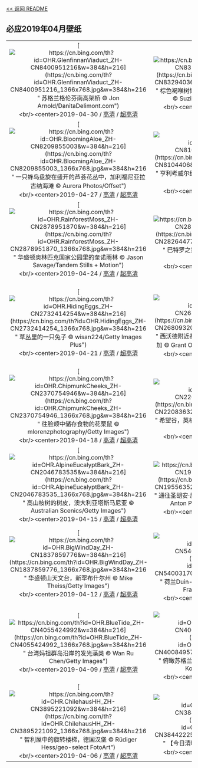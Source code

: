 [<< 返回 README](../../README.md)
## 必应2019年04月壁纸
||||
|:---:|:---:|:---:|
|[![https://cn.bing.com/th?id=OHR.GlenfinnanViaduct_ZH-CN8400951216&w=384&h=216](https://cn.bing.com/th?id=OHR.GlenfinnanViaduct_ZH-CN8400951216_1366x768.jpg&w=384&h=216 " &#10;苏格兰格伦芬南高架桥&#10;© Jon Arnold/DanitaDelimont.com")](https://cn.bing.com/search?q=%E8%8B%8F%E6%A0%BC%E5%85%B0%E6%A0%BC%E4%BC%A6%E8%8A%AC%E5%8D%97%E9%AB%98%E6%9E%B6%E6%A1%A5&form=hpcapt&mkt=zh-cn&filters=HpDate:"20190430_1600")<br/><center>2019-04-30 / [高清](https://cn.bing.com/th?id=OHR.GlenfinnanViaduct_ZH-CN8400951216_1920x1200.jpg&w=1920&h=1200) / [超高清](https://cn.bing.comhttps://cn.bing.com/th?id=OHR.GlenfinnanViaduct_ZH-CN8400951216_UHD.jpg)<center/>|[![https://cn.bing.com/th?id=OHR.BabySloth_ZH-CN8329403615&w=384&h=216](https://cn.bing.com/th?id=OHR.BabySloth_ZH-CN8329403615_1366x768.jpg&w=384&h=216 " &#10;棕色褐喉树懒幼崽与妈妈，哥斯达黎加树懒保护区&#10;© Suzi Eszterhas/Minden Pictures")](https://cn.bing.com/search?q=%E6%A3%95%E8%89%B2%E8%A4%90%E5%96%89%E6%A0%91%E6%87%92%E5%B9%BC%E5%B4%BD%E4%B8%8E%E5%A6%88%E5%A6%88%EF%BC%8C%E5%93%A5%E6%96%AF%E8%BE%BE%E9%BB%8E%E5%8A%A0%E6%A0%91%E6%87%92%E4%BF%9D%E6%8A%A4%E5%8C%BA&form=hpcapt&mkt=zh-cn&filters=HpDate:"20190429_1600")<br/><center>2019-04-29 / [高清](https://cn.bing.com/th?id=OHR.BabySloth_ZH-CN8329403615_1920x1200.jpg&w=1920&h=1200) / [超高清](https://cn.bing.comhttps://cn.bing.com/th?id=OHR.BabySloth_ZH-CN8329403615_UHD.jpg)<center/>|[![https://cn.bing.com/th?id=OHR.SpringBadlands_ZH-CN8280871661&w=384&h=216](https://cn.bing.com/th?id=OHR.SpringBadlands_ZH-CN8280871661_1366x768.jpg&w=384&h=216 " &#10;荒地国家公园城堡小径附近的草原和尖塔石山&#10;© Danita Delimont/Getty Images")](https://cn.bing.com/search?q=%E8%8D%92%E5%9C%B0%E5%9B%BD%E5%AE%B6%E5%85%AC%E5%9B%AD%E5%9F%8E%E5%A0%A1%E5%B0%8F%E5%BE%84%E9%99%84%E8%BF%91%E7%9A%84%E8%8D%89%E5%8E%9F%E5%92%8C%E5%B0%96%E5%A1%94%E7%9F%B3%E5%B1%B1&form=hpcapt&mkt=zh-cn&filters=HpDate:"20190428_1600")<br/><center>2019-04-28 / [高清](https://cn.bing.com/th?id=OHR.SpringBadlands_ZH-CN8280871661_1920x1200.jpg&w=1920&h=1200) / [超高清](https://cn.bing.comhttps://cn.bing.com/th?id=OHR.SpringBadlands_ZH-CN8280871661_UHD.jpg)<center/>|
|[![https://cn.bing.com/th?id=OHR.BloomingAloe_ZH-CN8209855003&w=384&h=216](https://cn.bing.com/th?id=OHR.BloomingAloe_ZH-CN8209855003_1366x768.jpg&w=384&h=216 " &#10;一只蜂鸟盘旋在盛开的芦荟花丛中，加利福尼亚拉古纳海滩&#10;© Aurora Photos/Offset")](https://cn.bing.com/search?q=%E4%B8%80%E5%8F%AA%E8%9C%82%E9%B8%9F%E7%9B%98%E6%97%8B%E5%9C%A8%E7%9B%9B%E5%BC%80%E7%9A%84%E8%8A%A6%E8%8D%9F%E8%8A%B1%E4%B8%9B%E4%B8%AD%EF%BC%8C%E5%8A%A0%E5%88%A9%E7%A6%8F%E5%B0%BC%E4%BA%9A%E6%8B%89%E5%8F%A4%E7%BA%B3%E6%B5%B7%E6%BB%A9&form=hpcapt&mkt=zh-cn&filters=HpDate:"20190427_1600")<br/><center>2019-04-27 / [高清](https://cn.bing.com/th?id=OHR.BloomingAloe_ZH-CN8209855003_1920x1200.jpg&w=1920&h=1200) / [超高清](https://cn.bing.comhttps://cn.bing.com/th?id=OHR.BloomingAloe_ZH-CN8209855003_UHD.jpg)<center/>|[![https://cn.bing.com/th?id=OHR.CoastalFog_ZH-CN8104406852&w=384&h=216](https://cn.bing.com/th?id=OHR.CoastalFog_ZH-CN8104406852_1366x768.jpg&w=384&h=216 " &#10;亨利考威尔红杉州立公园中的海岸红杉，加利福尼亚&#10;© Gallery Stock")](https://cn.bing.com/search?q=%E4%BA%A8%E5%88%A9%E8%80%83%E5%A8%81%E5%B0%94%E7%BA%A2%E6%9D%89%E5%B7%9E%E7%AB%8B%E5%85%AC%E5%9B%AD%E4%B8%AD%E7%9A%84%E6%B5%B7%E5%B2%B8%E7%BA%A2%E6%9D%89%EF%BC%8C%E5%8A%A0%E5%88%A9%E7%A6%8F%E5%B0%BC%E4%BA%9A&form=hpcapt&mkt=zh-cn&filters=HpDate:"20190426_1600")<br/><center>2019-04-26 / [高清](https://cn.bing.com/th?id=OHR.CoastalFog_ZH-CN8104406852_1920x1200.jpg&w=1920&h=1200) / [超高清](https://cn.bing.comhttps://cn.bing.com/th?id=OHR.CoastalFog_ZH-CN8104406852_UHD.jpg)<center/>|[![https://cn.bing.com/th?id=OHR.FireIce_ZH-CN2924097132&w=384&h=216](https://cn.bing.com/th?id=OHR.FireIce_ZH-CN2924097132_1366x768.jpg&w=384&h=216 " &#10;日落时瓦特纳冰川上的冰洞，冰岛&#10;© Johnathan Ampersand Esper/Aurora Photos")](https://cn.bing.com/search?q=%E6%97%A5%E8%90%BD%E6%97%B6%E7%93%A6%E7%89%B9%E7%BA%B3%E5%86%B0%E5%B7%9D%E4%B8%8A%E7%9A%84%E5%86%B0%E6%B4%9E%EF%BC%8C%E5%86%B0%E5%B2%9B&form=hpcapt&mkt=zh-cn&filters=HpDate:"20190425_1600")<br/><center>2019-04-25 / [高清](https://cn.bing.com/th?id=OHR.FireIce_ZH-CN2924097132_1920x1200.jpg&w=1920&h=1200) / [超高清](https://cn.bing.comhttps://cn.bing.com/th?id=OHR.FireIce_ZH-CN2924097132_UHD.jpg)<center/>|
|[![https://cn.bing.com/th?id=OHR.RainforestMoss_ZH-CN2878951870&w=384&h=216](https://cn.bing.com/th?id=OHR.RainforestMoss_ZH-CN2878951870_1366x768.jpg&w=384&h=216 " &#10;华盛顿奥林匹克国家公园里的奎诺雨林&#10;© Jason Savage/Tandem Stills + Motion")](https://cn.bing.com/search?q=%E5%8D%8E%E7%9B%9B%E9%A1%BF%E5%A5%A5%E6%9E%97%E5%8C%B9%E5%85%8B%E5%9B%BD%E5%AE%B6%E5%85%AC%E5%9B%AD%E9%87%8C%E7%9A%84%E5%A5%8E%E8%AF%BA%E9%9B%A8%E6%9E%97&form=hpcapt&mkt=zh-cn&filters=HpDate:"20190424_1600")<br/><center>2019-04-24 / [高清](https://cn.bing.com/th?id=OHR.RainforestMoss_ZH-CN2878951870_1920x1200.jpg&w=1920&h=1200) / [超高清](https://cn.bing.comhttps://cn.bing.com/th?id=OHR.RainforestMoss_ZH-CN2878951870_UHD.jpg)<center/>|[![https://cn.bing.com/th?id=OHR.CasaBatllo_ZH-CN2826447794&w=384&h=216](https://cn.bing.com/th?id=OHR.CasaBatllo_ZH-CN2826447794_1366x768.jpg&w=384&h=216 " &#10;巴特罗之家，西班牙巴塞罗那&#10;© Jon Arnold Images Ltd/Alamy")](https://cn.bing.com/search?q=%E5%B7%B4%E7%89%B9%E7%BD%97%E4%B9%8B%E5%AE%B6%EF%BC%8C%E8%A5%BF%E7%8F%AD%E7%89%99%E5%B7%B4%E5%A1%9E%E7%BD%97%E9%82%A3&form=hpcapt&mkt=zh-cn&filters=HpDate:"20190423_1600")<br/><center>2019-04-23 / [高清](https://cn.bing.com/th?id=OHR.CasaBatllo_ZH-CN2826447794_1920x1200.jpg&w=1920&h=1200) / [超高清](https://cn.bing.comhttps://cn.bing.com/th?id=OHR.CasaBatllo_ZH-CN2826447794_UHD.jpg)<center/>|[![https://cn.bing.com/th?id=OHR.LaysanAlbatross_ZH-CN2784683590&w=384&h=216](https://cn.bing.com/th?id=OHR.LaysanAlbatross_ZH-CN2784683590_1366x768.jpg&w=384&h=216 " &#10;西北夏威夷群岛中途岛环礁上的黑背信天翁雏鸟&#10;© Jaymi Heimbuch/Minden Pictures")](https://cn.bing.com/search?q=%E8%A5%BF%E5%8C%97%E5%A4%8F%E5%A8%81%E5%A4%B7%E7%BE%A4%E5%B2%9B%E4%B8%AD%E9%80%94%E5%B2%9B%E7%8E%AF%E7%A4%81%E4%B8%8A%E7%9A%84%E9%BB%91%E8%83%8C%E4%BF%A1%E5%A4%A9%E7%BF%81%E9%9B%8F%E9%B8%9F&form=hpcapt&mkt=zh-cn&filters=HpDate:"20190422_1600")<br/><center>2019-04-22 / [高清](https://cn.bing.com/th?id=OHR.LaysanAlbatross_ZH-CN2784683590_1920x1200.jpg&w=1920&h=1200) / [超高清](https://cn.bing.comhttps://cn.bing.com/th?id=OHR.LaysanAlbatross_ZH-CN2784683590_UHD.jpg)<center/>|
|[![https://cn.bing.com/th?id=OHR.HidingEggs_ZH-CN2732414254&w=384&h=216](https://cn.bing.com/th?id=OHR.HidingEggs_ZH-CN2732414254_1366x768.jpg&w=384&h=216 " &#10;草丛里的一只兔子&#10;© wisan224/Getty Images Plus")](https://cn.bing.com/search?q=%E8%8D%89%E4%B8%9B%E9%87%8C%E7%9A%84%E4%B8%80%E5%8F%AA%E5%85%94%E5%AD%90&form=hpcapt&mkt=zh-cn&filters=HpDate:"20190421_1600")<br/><center>2019-04-21 / [高清](https://cn.bing.com/th?id=OHR.HidingEggs_ZH-CN2732414254_1920x1200.jpg&w=1920&h=1200) / [超高清](https://cn.bing.comhttps://cn.bing.com/th?id=OHR.HidingEggs_ZH-CN2732414254_UHD.jpg)<center/>|[![https://cn.bing.com/th?id=OHR.CoveSpires_ZH-CN2680932006&w=384&h=216](https://cn.bing.com/th?id=OHR.CoveSpires_ZH-CN2680932006_1366x768.jpg&w=384&h=216 " &#10;西沃德附近基奈峡湾国家公园里的尖顶湾，阿拉斯加&#10;© Grant Ordelheide/Tandem Stills + Motion")](https://cn.bing.com/search?q=%E8%A5%BF%E6%B2%83%E5%BE%B7%E9%99%84%E8%BF%91%E5%9F%BA%E5%A5%88%E5%B3%A1%E6%B9%BE%E5%9B%BD%E5%AE%B6%E5%85%AC%E5%9B%AD%E9%87%8C%E7%9A%84%E5%B0%96%E9%A1%B6%E6%B9%BE%EF%BC%8C%E9%98%BF%E6%8B%89%E6%96%AF%E5%8A%A0&form=hpcapt&mkt=zh-cn&filters=HpDate:"20190420_1600")<br/><center>2019-04-20 / [高清](https://cn.bing.com/th?id=OHR.CoveSpires_ZH-CN2680932006_1920x1200.jpg&w=1920&h=1200) / [超高清](https://cn.bing.comhttps://cn.bing.com/th?id=OHR.CoveSpires_ZH-CN2680932006_UHD.jpg)<center/>|[![https://cn.bing.com/th?id=OHR.Paepalanthus_ZH-CN2626725103&w=384&h=216](https://cn.bing.com/th?id=OHR.Paepalanthus_ZH-CN2626725103_1366x768.jpg&w=384&h=216 " &#10;日落时的Paepalanthus花，巴西Chapada dos Veadeiros国家公园&#10;© Marcio Cabral/Getty Images")](https://cn.bing.com/search?q=%E6%97%A5%E8%90%BD%E6%97%B6%E7%9A%84Paepalanthus%E8%8A%B1%EF%BC%8C%E5%B7%B4%E8%A5%BFChapada&form=hpcapt&mkt=zh-cn&filters=HpDate:"20190419_1600")<br/><center>2019-04-19 / [高清](https://cn.bing.com/th?id=OHR.Paepalanthus_ZH-CN2626725103_1920x1200.jpg&w=1920&h=1200) / [超高清](https://cn.bing.comhttps://cn.bing.com/th?id=OHR.Paepalanthus_ZH-CN2626725103_UHD.jpg)<center/>|
|[![https://cn.bing.com/th?id=OHR.ChipmunkCheeks_ZH-CN2370754946&w=384&h=216](https://cn.bing.com/th?id=OHR.ChipmunkCheeks_ZH-CN2370754946_1366x768.jpg&w=384&h=216 " &#10;往脸颊中储存食物的花栗鼠&#10;© mlorenzphotography/Getty Images")](https://cn.bing.com/search?q=%E5%BE%80%E8%84%B8%E9%A2%8A%E4%B8%AD%E5%82%A8%E5%AD%98%E9%A3%9F%E7%89%A9%E7%9A%84%E8%8A%B1%E6%A0%97%E9%BC%A0&form=hpcapt&mkt=zh-cn&filters=HpDate:"20190418_1600")<br/><center>2019-04-18 / [高清](https://cn.bing.com/th?id=OHR.ChipmunkCheeks_ZH-CN2370754946_1920x1200.jpg&w=1920&h=1200) / [超高清](https://cn.bing.comhttps://cn.bing.com/th?id=OHR.ChipmunkCheeks_ZH-CN2370754946_UHD.jpg)<center/>|[![https://cn.bing.com/th?id=OHR.HopeValley_ZH-CN2208363231&w=384&h=216](https://cn.bing.com/th?id=OHR.HopeValley_ZH-CN2208363231_1366x768.jpg&w=384&h=216 " &#10;希望谷，英格兰峰区&#10;© Daniel_Kay/Getty Images Plus")](https://cn.bing.com/search?q=%E5%B8%8C%E6%9C%9B%E8%B0%B7%EF%BC%8C%E8%8B%B1%E6%A0%BC%E5%85%B0%E5%B3%B0%E5%8C%BA&form=hpcapt&mkt=zh-cn&filters=HpDate:"20190417_1600")<br/><center>2019-04-17 / [高清](https://cn.bing.com/th?id=OHR.HopeValley_ZH-CN2208363231_1920x1200.jpg&w=1920&h=1200) / [超高清](https://cn.bing.comhttps://cn.bing.com/th?id=OHR.HopeValley_ZH-CN2208363231_UHD.jpg)<center/>|[![https://cn.bing.com/th?id=OHR.BesenheideBDJ_ZH-CN2139380821&w=384&h=216](https://cn.bing.com/th?id=OHR.BesenheideBDJ_ZH-CN2139380821_1366x768.jpg&w=384&h=216 " &#10;石楠花丛中的雄狍&#10;© wonderful-Earth.net/Alamy Stock Photo")](https://cn.bing.com/search?q=%E7%9F%B3%E6%A5%A0%E8%8A%B1%E4%B8%9B%E4%B8%AD%E7%9A%84%E9%9B%84%E7%8B%8D&form=hpcapt&mkt=zh-cn&filters=HpDate:"20190416_1600")<br/><center>2019-04-16 / [高清](https://cn.bing.com/th?id=OHR.BesenheideBDJ_ZH-CN2139380821_1920x1200.jpg&w=1920&h=1200) / [超高清](https://cn.bing.comhttps://cn.bing.com/th?id=OHR.BesenheideBDJ_ZH-CN2139380821_UHD.jpg)<center/>|
|[![https://cn.bing.com/th?id=OHR.AlpineEucalyptBark_ZH-CN2046783535&w=384&h=216](https://cn.bing.com/th?id=OHR.AlpineEucalyptBark_ZH-CN2046783535_1366x768.jpg&w=384&h=216 " &#10;高山桉树的树皮，澳大利亚塔斯马尼亚&#10;© Australian Scenics/Getty Images")](https://cn.bing.com/search?q=%E9%AB%98%E5%B1%B1%E6%A1%89%E6%A0%91%E7%9A%84%E6%A0%91%E7%9A%AE%EF%BC%8C%E6%BE%B3%E5%A4%A7%E5%88%A9%E4%BA%9A%E5%A1%94%E6%96%AF%E9%A9%AC%E5%B0%BC%E4%BA%9A&form=hpcapt&mkt=zh-cn&filters=HpDate:"20190415_1600")<br/><center>2019-04-15 / [高清](https://cn.bing.com/th?id=OHR.AlpineEucalyptBark_ZH-CN2046783535_1920x1200.jpg&w=1920&h=1200) / [超高清](https://cn.bing.comhttps://cn.bing.com/th?id=OHR.AlpineEucalyptBark_ZH-CN2046783535_UHD.jpg)<center/>|[![https://cn.bing.com/th?id=OHR.GOTPath_ZH-CN1955635212&w=384&h=216](https://cn.bing.com/th?id=OHR.GOTPath_ZH-CN1955635212_1366x768.jpg&w=384&h=216 " &#10;通往圣胡安·加兹特鲁加特的道路，西班牙巴斯克&#10;© Anton Petrus/Moment/Getty Images")](https://cn.bing.com/search?q=%E9%80%9A%E5%BE%80%E5%9C%A3%E8%83%A1%E5%AE%89%C2%B7%E5%8A%A0%E5%85%B9%E7%89%B9%E9%B2%81%E5%8A%A0%E7%89%B9%E7%9A%84%E9%81%93%E8%B7%AF%EF%BC%8C%E8%A5%BF%E7%8F%AD%E7%89%99%E5%B7%B4%E6%96%AF%E5%85%8B&form=hpcapt&mkt=zh-cn&filters=HpDate:"20190414_1600")<br/><center>2019-04-14 / [高清](https://cn.bing.com/th?id=OHR.GOTPath_ZH-CN1955635212_1920x1200.jpg&w=1920&h=1200) / [超高清](https://cn.bing.comhttps://cn.bing.com/th?id=OHR.GOTPath_ZH-CN1955635212_UHD.jpg)<center/>|[![https://cn.bing.com/th?id=OHR.YukonEmerald_ZH-CN1893750172&w=384&h=216](https://cn.bing.com/th?id=OHR.YukonEmerald_ZH-CN1893750172_1366x768.jpg&w=384&h=216 " &#10;卡克罗斯附近的翡翠湖，加拿大育空地区&#10;© David Noton Photography/Alamy Stock Photo")](https://cn.bing.com/search?q=%E5%8D%A1%E5%85%8B%E7%BD%97%E6%96%AF%E9%99%84%E8%BF%91%E7%9A%84%E7%BF%A1%E7%BF%A0%E6%B9%96%EF%BC%8C%E5%8A%A0%E6%8B%BF%E5%A4%A7%E8%82%B2%E7%A9%BA%E5%9C%B0%E5%8C%BA&form=hpcapt&mkt=zh-cn&filters=HpDate:"20190413_1600")<br/><center>2019-04-13 / [高清](https://cn.bing.com/th?id=OHR.YukonEmerald_ZH-CN1893750172_1920x1200.jpg&w=1920&h=1200) / [超高清](https://cn.bing.comhttps://cn.bing.com/th?id=OHR.YukonEmerald_ZH-CN1893750172_UHD.jpg)<center/>|
|[![https://cn.bing.com/th?id=OHR.BigWindDay_ZH-CN1837859776&w=384&h=216](https://cn.bing.com/th?id=OHR.BigWindDay_ZH-CN1837859776_1366x768.jpg&w=384&h=216 " &#10;华盛顿山天文台，新罕布什尔州&#10;© Mike Theiss/Getty Images")](https://cn.bing.com/search?q=%E5%8D%8E%E7%9B%9B%E9%A1%BF%E5%B1%B1%E5%A4%A9%E6%96%87%E5%8F%B0%EF%BC%8C%E6%96%B0%E7%BD%95%E5%B8%83%E4%BB%80%E5%B0%94%E5%B7%9E&form=hpcapt&mkt=zh-cn&filters=HpDate:"20190412_1600")<br/><center>2019-04-12 / [高清](https://cn.bing.com/th?id=OHR.BigWindDay_ZH-CN1837859776_1920x1200.jpg&w=1920&h=1200) / [超高清](https://cn.bing.comhttps://cn.bing.com/th?id=OHR.BigWindDay_ZH-CN1837859776_UHD.jpg)<center/>|[![https://cn.bing.com/th?id=OHR.Bollenstreek_ZH-CN5400317097&w=384&h=216](https://cn.bing.com/th?id=OHR.Bollenstreek_ZH-CN5400317097_1366x768.jpg&w=384&h=216 " &#10;荷兰Duin- en Bollenstreek地区的郁金香田&#10;© Frans Sellies/Getty Images")](https://cn.bing.com/search?q=%E8%8D%B7%E5%85%B0Duin-&form=hpcapt&mkt=zh-cn&filters=HpDate:"20190411_1600")<br/><center>2019-04-11 / [高清](https://cn.bing.com/th?id=OHR.Bollenstreek_ZH-CN5400317097_1920x1200.jpg&w=1920&h=1200) / [超高清](https://cn.bing.comhttps://cn.bing.com/th?id=OHR.Bollenstreek_ZH-CN5400317097_UHD.jpg)<center/>|[![https://cn.bing.com/th?id=OHR.SibWrestling_ZH-CN4106007210&w=384&h=216](https://cn.bing.com/th?id=OHR.SibWrestling_ZH-CN4106007210_1366x768.jpg&w=384&h=216 " &#10;桑布鲁国家公园里摔跤的狮子幼崽，肯尼亚&#10;© Mark C. Ross/Getty Images")](https://cn.bing.com/search?q=%E6%A1%91%E5%B8%83%E9%B2%81%E5%9B%BD%E5%AE%B6%E5%85%AC%E5%9B%AD%E9%87%8C%E6%91%94%E8%B7%A4%E7%9A%84%E7%8B%AE%E5%AD%90%E5%B9%BC%E5%B4%BD%EF%BC%8C%E8%82%AF%E5%B0%BC%E4%BA%9A&form=hpcapt&mkt=zh-cn&filters=HpDate:"20190410_1600")<br/><center>2019-04-10 / [高清](https://cn.bing.com/th?id=OHR.SibWrestling_ZH-CN4106007210_1920x1200.jpg&w=1920&h=1200) / [超高清](https://cn.bing.comhttps://cn.bing.com/th?id=OHR.SibWrestling_ZH-CN4106007210_UHD.jpg)<center/>|
|[![https://cn.bing.com/th?id=OHR.BlueTide_ZH-CN4055424992&w=384&h=216](https://cn.bing.com/th?id=OHR.BlueTide_ZH-CN4055424992_1366x768.jpg&w=384&h=216 " &#10;台湾妈祖群岛沿岸的发光藻类&#10;© Wan Ru Chen/Getty Images")](https://cn.bing.com/search?q=%E5%8F%B0%E6%B9%BE%E5%A6%88%E7%A5%96%E7%BE%A4%E5%B2%9B%E6%B2%BF%E5%B2%B8%E7%9A%84%E5%8F%91%E5%85%89%E8%97%BB%E7%B1%BB&form=hpcapt&mkt=zh-cn&filters=HpDate:"20190409_1600")<br/><center>2019-04-09 / [高清](https://cn.bing.com/th?id=OHR.BlueTide_ZH-CN4055424992_1920x1200.jpg&w=1920&h=1200) / [超高清](https://cn.bing.comhttps://cn.bing.com/th?id=OHR.BlueTide_ZH-CN4055424992_UHD.jpg)<center/>|[![https://cn.bing.com/th?id=OHR.WallaceMonument_ZH-CN4008495741&w=384&h=216](https://cn.bing.com/th?id=OHR.WallaceMonument_ZH-CN4008495741_1366x768.jpg&w=384&h=216 " &#10;俯瞰苏格兰斯特灵的华莱士国家纪念碑&#10;© Elena Korchenko/age fotostock")](https://cn.bing.com/search?q=%E4%BF%AF%E7%9E%B0%E8%8B%8F%E6%A0%BC%E5%85%B0%E6%96%AF%E7%89%B9%E7%81%B5%E7%9A%84%E5%8D%8E%E8%8E%B1%E5%A3%AB%E5%9B%BD%E5%AE%B6%E7%BA%AA%E5%BF%B5%E7%A2%91&form=hpcapt&mkt=zh-cn&filters=HpDate:"20190408_1600")<br/><center>2019-04-08 / [高清](https://cn.bing.com/th?id=OHR.WallaceMonument_ZH-CN4008495741_1920x1200.jpg&w=1920&h=1200) / [超高清](https://cn.bing.comhttps://cn.bing.com/th?id=OHR.WallaceMonument_ZH-CN4008495741_UHD.jpg)<center/>|[![https://cn.bing.com/th?id=OHR.GTNPBeaver_ZH-CN3940626643&w=384&h=216](https://cn.bing.com/th?id=OHR.GTNPBeaver_ZH-CN3940626643_1366x768.jpg&w=384&h=216 " &#10;一只在大提顿国家公园里游泳的海狸&#10;© Charlie Hamilton James/Getty Images")](https://cn.bing.com/search?q=%E4%B8%80%E5%8F%AA%E5%9C%A8%E5%A4%A7%E6%8F%90%E9%A1%BF%E5%9B%BD%E5%AE%B6%E5%85%AC%E5%9B%AD%E9%87%8C%E6%B8%B8%E6%B3%B3%E7%9A%84%E6%B5%B7%E7%8B%B8&form=hpcapt&mkt=zh-cn&filters=HpDate:"20190407_1600")<br/><center>2019-04-07 / [高清](https://cn.bing.com/th?id=OHR.GTNPBeaver_ZH-CN3940626643_1920x1200.jpg&w=1920&h=1200) / [超高清](https://cn.bing.comhttps://cn.bing.com/th?id=OHR.GTNPBeaver_ZH-CN3940626643_UHD.jpg)<center/>|
|[![https://cn.bing.com/th?id=OHR.ChilehausHH_ZH-CN3895221092&w=384&h=216](https://cn.bing.com/th?id=OHR.ChilehausHH_ZH-CN3895221092_1366x768.jpg&w=384&h=216 " &#10;智利屋中的旋转楼梯，德国汉堡&#10;© Rüdiger Hess/geo-select FotoArt")](https://cn.bing.com/search?q=%E6%99%BA%E5%88%A9%E5%B1%8B%E4%B8%AD%E7%9A%84%E6%97%8B%E8%BD%AC%E6%A5%BC%E6%A2%AF%EF%BC%8C%E5%BE%B7%E5%9B%BD%E6%B1%89%E5%A0%A1&form=hpcapt&mkt=zh-cn&filters=HpDate:"20190406_1600")<br/><center>2019-04-06 / [高清](https://cn.bing.com/th?id=OHR.ChilehausHH_ZH-CN3895221092_1920x1200.jpg&w=1920&h=1200) / [超高清](https://cn.bing.comhttps://cn.bing.com/th?id=OHR.ChilehausHH_ZH-CN3895221092_UHD.jpg)<center/>|[![https://cn.bing.com/th?id=OHR.QingmingBridge_ZH-CN3844222543&w=384&h=216](https://cn.bing.com/th?id=OHR.QingmingBridge_ZH-CN3844222543_1366x768.jpg&w=384&h=216 " &#10;【今日清明】&#10;© Hanyu Qiu/Shutterstock")](https://cn.bing.com/search?q=%E3%80%90%E4%BB%8A%E6%97%A5%E6%B8%85%E6%98%8E%E3%80%91&form=hpcapt&mkt=zh-cn&filters=HpDate:"20190405_1600")<br/><center>2019-04-05 / [高清](https://cn.bing.com/th?id=OHR.QingmingBridge_ZH-CN3844222543_1920x1200.jpg&w=1920&h=1200) / [超高清](https://cn.bing.comhttps://cn.bing.com/th?id=OHR.QingmingBridge_ZH-CN3844222543_UHD.jpg)<center/>